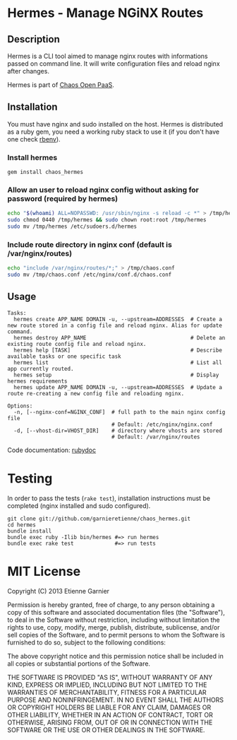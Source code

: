 Hermes - Manage NGiNX Routes
============================

Description
------------

Hermes is a CLI tool aimed to manage nginx routes with informations passed on command line. It will write configuration files and reload nginx after changes.

Hermes is part of [Chaos Open PaaS](https://github.com/garnieretienne/chaos).

Installation
------------

You must have nginx and sudo installed on the host. Hermes is distributed as a ruby gem, you need a working ruby stack to use it (if you don't have one check [rbenv](https://github.com/sstephenson/rbenv)).

### Install hermes
  
`gem install chaos_hermes`

### Allow an user to reload nginx config without asking for password (required by hermes)

```bash
echo "$(whoami) ALL=NOPASSWD: /usr/sbin/nginx -s reload -c *" > /tmp/hermes
sudo chmod 0440 /tmp/hermes && sudo chown root:root /tmp/hermes 
sudo mv /tmp/hermes /etc/sudoers.d/hermes
```

### Include route directory in nginx conf (default is /var/nginx/routes)

```bash
echo "include /var/nginx/routes/*;" > /tmp/chaos.conf 
sudo mv /tmp/chaos.conf /etc/nginx/conf.d/chaos.conf
```

Usage
-----

```
Tasks:
  hermes create APP_NAME DOMAIN -u, --upstream=ADDRESSES  # Create a new route stored in a config file and reload nginx. Alias for update command. 
  hermes destroy APP_NAME                                 # Delete an existing route config file and reload nginx. 
  hermes help [TASK]                                      # Describe available tasks or one specific task
  hermes list                                             # List all app currently routed. 
  hermes setup                                            # Display hermes requirements
  hermes update APP_NAME DOMAIN -u, --upstream=ADDRESSES  # Update a route re-creating a new config file and reloading nginx. 

Options:
  -n, [--nginx-conf=NGINX_CONF]  # full path to the main nginx config file
                                 # Default: /etc/nginx/nginx.conf
  -d, [--vhost-dir=VHOST_DIR]    # directory where vhosts are stored
                                 # Default: /var/nginx/routes

```

Code documentation: [rubydoc](http://www.rubydoc.info/github/garnieretienne/chaos_hermes/master/frames)

Testing
=======

In order to pass the tests (`rake test`), installation instructions must be completed (nginx installed and sudo configured).

```
git clone git://github.com/garnieretienne/chaos_hermes.git
cd hermes
bundle install
bundle exec ruby -Ilib bin/hermes #=> run hermes
bundle exec rake test             #=> run tests
```

MIT License
===========

Copyright (C) 2013 Etienne Garnier

Permission is hereby granted, free of charge, to any person obtaining a copy of this software and associated documentation files (the "Software"), to deal in the Software without restriction, including without limitation the rights to use, copy, modify, merge, publish, distribute, sublicense, and/or sell copies of the Software, and to permit persons to whom the Software is furnished to do so, subject to the following conditions:

The above copyright notice and this permission notice shall be included in all copies or substantial portions of the Software.

THE SOFTWARE IS PROVIDED "AS IS", WITHOUT WARRANTY OF ANY KIND, EXPRESS OR IMPLIED, INCLUDING BUT NOT LIMITED TO THE WARRANTIES OF MERCHANTABILITY, FITNESS FOR A PARTICULAR PURPOSE AND NONINFRINGEMENT. IN NO EVENT SHALL THE AUTHORS OR COPYRIGHT HOLDERS BE LIABLE FOR ANY CLAIM, DAMAGES OR OTHER LIABILITY, WHETHER IN AN ACTION OF CONTRACT, TORT OR OTHERWISE, ARISING FROM, OUT OF OR IN CONNECTION WITH THE SOFTWARE OR THE USE OR OTHER DEALINGS IN THE SOFTWARE.